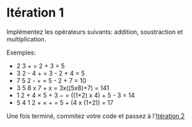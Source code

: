 
# Itération 1 

Implémentez les opérateurs suivants: addition, soustraction et multiplication.

Exemples:

- 2 3 + = 2 + 3 = 5
- 3 2 - 4 + = 3 - 2 + 4 = 5
- 7 5 2 - + = 5 - 2 + 7 = 10
- 3 5 8 x 7 + x = 3x((5x8)+7) = 141
- 1 2 + 4 × 5 + 3 − = ((1+2) x 4) + 5 - 3 = 14
- 5 4 1 2 + × + = 5 + (4 x (1+2)) = 17


Une fois terminé, commitez votre code et passez à l'<a href="/katas/rpn/iteration02.html">Itération 2</a> <br>


